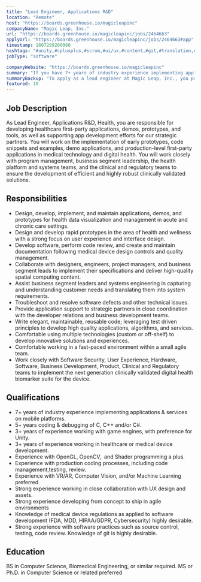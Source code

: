```yaml
---
title: "Lead Engineer, Applications R&D"
location: "Remote"
host: "https://boards.greenhouse.io/magicleapinc"
companyName: "Magic Leap, Inc."
url: "https://boards.greenhouse.io/magicleapinc/jobs/2464663"
applyUrl: "https://boards.greenhouse.io/magicleapinc/jobs/2464663#app"
timestamp: 1607299200000
hashtags: "#unity,#cplusplus,#scrum,#ui/ux,#content,#git,#translation,#management"
jobType: "software"

companyWebsite: "https://boards.greenhouse.io/magicleapinc"
summary: "If you have 7+ years of industry experience implementing applications & services on mobile platforms, Magic Leap, Inc. has a job opening for a lead engineer"
summaryBackup: "To apply as a lead engineer at Magic Leap, Inc., you preferably need to have some knowledge of: #ui/ux, #management, #unity."
featured: 10
---
```


## Job Description

As Lead Engineer, Applications R&D, Health, you are responsible for developing healthcare first-party applications, demos, prototypes, and tools, as well as supporting app development efforts for our strategic partners. You will work on the implementation of early prototypes, code snippets and examples, demo applications, and production-level first-party applications in medical technology and digital health. You will work closely with program management, business segment leadership, the health platform and systems teams, and the clinical and regulatory teams to ensure the development of efficient and highly robust clinically validated solutions.

## Responsibilities

*   Design, develop, implement, and maintain applications, demos, and prototypes for health data visualization and management in acute and chronic care settings.
*   Design and develop rapid prototypes in the area of health and wellness with a strong focus on user experience and interface design.
*   Develop software, perform code review, and create and maintain documentation following medical device design controls and quality management.
*   Collaborate with designers, engineers, project managers, and business segment leads to implement their specifications and deliver high-quality spatial computing content.
*   Assist business segment leaders and systems engineering in capturing and understanding customer needs and translating them into system requirements.
*   Troubleshoot and resolve software defects and other technical issues.
*   Provide application support to strategic partners in close coordination with the developer relations and business development teams.
*   Write elegant, maintainable, reusable code; leveraging test driven principles to develop high quality applications, algorithms, and services.
*   Comfortable using multiple technologies (custom or off-shelf) to develop innovative solutions and experiences.
*   Comfortable working in a fast-paced environment within a small agile team.
*   Work closely with Software Security, User Experience, Hardware, Software, Business Development, Product, Clinical and Regulatory teams to implement the next generation clinically validated digital health biomarker suite for the device.

## Qualifications

*   7+ years of industry experience implementing applications & services on mobile platforms.
*   5+ years coding & debugging of C, C++ and/or C#.
*   3+ years of experience working with game engines, with preference for Unity.
*   3+ years of experience working in healthcare or medical device development.
*   Experience with OpenGL, OpenCV,  and Shader programming a plus.
*   Experience with production coding processes, including code management,testing, review.
*   Experience with VR/AR, Computer Vision, and/or Machine Learning preferred
*   Strong experience working in close collaboration with UX design and assets.
*   Strong experience developing from concept to ship in agile environments
*   Knowledge of medical device regulations as applied to software development (FDA, MDD, HIPAA/GDPR, Cybersecurity) highly desirable.
*   Strong experience with software practices such as source control, testing, code review. Knowledge of git is highly desirable.

## Education

BS in Computer Science, Biomedical Engineering, or similar required. MS or Ph.D. in Computer Science or related preferred

